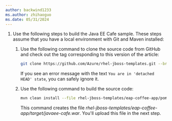 ```yaml
---
author: backwind1233
ms.author: zhihaoguo
ms.date: 05/31/2024
---
```


1. Use the following steps to build the Java EE Cafe sample. These steps assume that you have a local environment with Git and Maven installed:

    1. Use the following command to clone the source code from GitHub and check out the tag corresponding to this version of the article:

       ```bash
       git clone https://github.com/Azure/rhel-jboss-templates.git --branch 20240904 --single-branch
       ```

       If you see an error message with the text `You are in 'detached HEAD' state`, you can safely ignore it.

    1. Use the following command to build the source code:

       ```bash
       mvn clean install --file rhel-jboss-templates/eap-coffee-app/pom.xml
       ```

       This command creates the file *rhel-jboss-templates/eap-coffee-app/target/javaee-cafe.war*. You'll upload this file in the next step.
